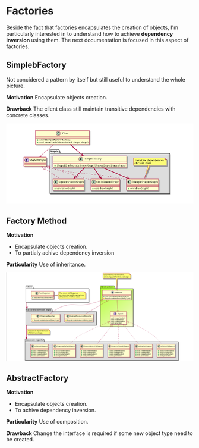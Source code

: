 # Factories

Beside the fact that factories encapsulates the creation of objects, I'm particularly interested in to understand how to achieve **dependency inversion** using them. 
The next documentation is focused in this aspect of factories.

## SimplebFactory
Not concidered a pattern by itself but still useful to understand the whole picture. 

**Motivation**
Encapsulate objects creation.

**Drawback**
The client class still maintain transitive dependencies with concrete classes.

![](simpleFactoryV2.png)

## Factory Method

**Motivation**
- Encapsulate objects creation.
- To partialy achive dependency inversion 

**Particularity**
Use of inheritance.

![](factoryMethodV2.png)

## AbstractFactory

**Motivation**
- Encapsulate objects creation.
- To achive dependency inversion.

**Particularity**
Use of composition.

**Drawback**
Change the interface is required if some new object type need to be created.
